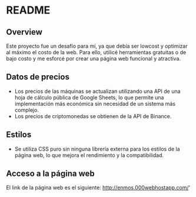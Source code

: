 # README

## Overview
Este proyecto fue un desafío para mí, ya que debía ser lowcost y optimizar al máximo el costo de la web. Para ello, utilicé herramientas gratuitas o de bajo costo y me esforcé por crear una página web funcional y atractiva.

## Datos de precios
- Los precios de las máquinas se actualizan utilizando una API de una hoja de cálculo pública de Google Sheets, lo que permite una implementación más económica sin necesidad de un sistema más complejo.
- Los precios de criptomonedas se obtienen de la API de Binance.

## Estilos
- Se utiliza CSS puro sin ninguna librería externa para los estilos de la página web, lo que mejora el rendimiento y la compatibilidad.

## Acceso a la página web
El link de la página web es el siguiente: 
http://enmos.000webhostapp.com/'
